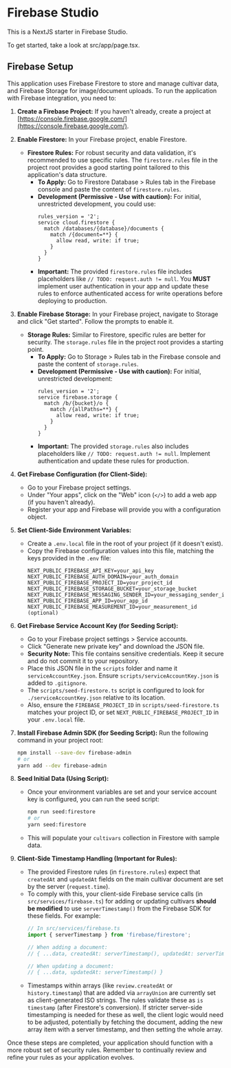 # Firebase Studio

This is a NextJS starter in Firebase Studio.

To get started, take a look at src/app/page.tsx.

## Firebase Setup

This application uses Firebase Firestore to store and manage cultivar data, and Firebase Storage for image/document uploads. To run the application with Firebase integration, you need to:

1.  **Create a Firebase Project:** If you haven't already, create a project at [https://console.firebase.google.com/](https://console.firebase.google.com/).
2.  **Enable Firestore:** In your Firebase project, enable Firestore.
    *   **Firestore Rules:** For robust security and data validation, it's recommended to use specific rules. The `firestore.rules` file in the project root provides a good starting point tailored to this application's data structure.
        *   **To Apply:** Go to Firestore Database > Rules tab in the Firebase console and paste the content of `firestore.rules`.
        *   **Development (Permissive - Use with caution):** For initial, unrestricted development, you could use:
            ```
            rules_version = '2';
            service cloud.firestore {
              match /databases/{database}/documents {
                match /{document=**} {
                  allow read, write: if true;
                }
              }
            }
            ```
        *   **Important:** The provided `firestore.rules` file includes placeholders like `// TODO: request.auth != null`. You **MUST** implement user authentication in your app and update these rules to enforce authenticated access for write operations before deploying to production.
3.  **Enable Firebase Storage:** In your Firebase project, navigate to Storage and click "Get started". Follow the prompts to enable it.
    *   **Storage Rules:** Similar to Firestore, specific rules are better for security. The `storage.rules` file in the project root provides a starting point.
        *   **To Apply:** Go to Storage > Rules tab in the Firebase console and paste the content of `storage.rules`.
        *   **Development (Permissive - Use with caution):** For initial, unrestricted development:
            ```
            rules_version = '2';
            service firebase.storage {
              match /b/{bucket}/o {
                match /{allPaths=**} {
                  allow read, write: if true;
                }
              }
            }
            ```
        *   **Important:** The provided `storage.rules` also includes placeholders like `// TODO: request.auth != null`. Implement authentication and update these rules for production.
4.  **Get Firebase Configuration (for Client-Side):**
    *   Go to your Firebase project settings.
    *   Under "Your apps", click on the "Web" icon (`</>`) to add a web app (if you haven't already).
    *   Register your app and Firebase will provide you with a configuration object.
5.  **Set Client-Side Environment Variables:**
    *   Create a `.env.local` file in the root of your project (if it doesn't exist).
    *   Copy the Firebase configuration values into this file, matching the keys provided in the `.env` file:
        ```
        NEXT_PUBLIC_FIREBASE_API_KEY=your_api_key
        NEXT_PUBLIC_FIREBASE_AUTH_DOMAIN=your_auth_domain
        NEXT_PUBLIC_FIREBASE_PROJECT_ID=your_project_id
        NEXT_PUBLIC_FIREBASE_STORAGE_BUCKET=your_storage_bucket
        NEXT_PUBLIC_FIREBASE_MESSAGING_SENDER_ID=your_messaging_sender_id
        NEXT_PUBLIC_FIREBASE_APP_ID=your_app_id
        NEXT_PUBLIC_FIREBASE_MEASUREMENT_ID=your_measurement_id (optional)
        ```
6.  **Get Firebase Service Account Key (for Seeding Script):**
    *   Go to your Firebase project settings > Service accounts.
    *   Click "Generate new private key" and download the JSON file.
    *   **Security Note:** This file contains sensitive credentials. Keep it secure and do not commit it to your repository.
    *   Place this JSON file in the `scripts` folder and name it `serviceAccountKey.json`. Ensure `scripts/serviceAccountKey.json` is added to `.gitignore`.
    *   The `scripts/seed-firestore.ts` script is configured to look for `./serviceAccountKey.json` relative to its location.
    *   Also, ensure the `FIREBASE_PROJECT_ID` in `scripts/seed-firestore.ts` matches your project ID, or set `NEXT_PUBLIC_FIREBASE_PROJECT_ID` in your `.env.local` file.

7.  **Install Firebase Admin SDK (for Seeding Script):**
    Run the following command in your project root:
    ```bash
    npm install --save-dev firebase-admin
    # or
    yarn add --dev firebase-admin
    ```

8.  **Seed Initial Data (Using Script):**
    *   Once your environment variables are set and your service account key is configured, you can run the seed script:
        ```bash
        npm run seed:firestore
        # or
        yarn seed:firestore
        ```
    *   This will populate your `cultivars` collection in Firestore with sample data.

9.  **Client-Side Timestamp Handling (Important for Rules):**
    *   The provided Firestore rules (in `firestore.rules`) expect that `createdAt` and `updatedAt` fields on the main cultivar document are set by the server (`request.time`).
    *   To comply with this, your client-side Firebase service calls (in `src/services/firebase.ts`) for adding or updating cultivars **should be modified** to use `serverTimestamp()` from the Firebase SDK for these fields. For example:
        ```typescript
        // In src/services/firebase.ts
        import { serverTimestamp } from 'firebase/firestore';

        // When adding a document:
        // { ...data, createdAt: serverTimestamp(), updatedAt: serverTimestamp() }

        // When updating a document:
        // { ...data, updatedAt: serverTimestamp() }
        ```
    *   Timestamps within arrays (like `review.createdAt` or `history.timestamp`) that are added via `arrayUnion` are currently set as client-generated ISO strings. The rules validate these as `is timestamp` (after Firestore's conversion). If stricter server-side timestamping is needed for these as well, the client logic would need to be adjusted, potentially by fetching the document, adding the new array item with a server timestamp, and then setting the whole array.

Once these steps are completed, your application should function with a more robust set of security rules. Remember to continually review and refine your rules as your application evolves.
